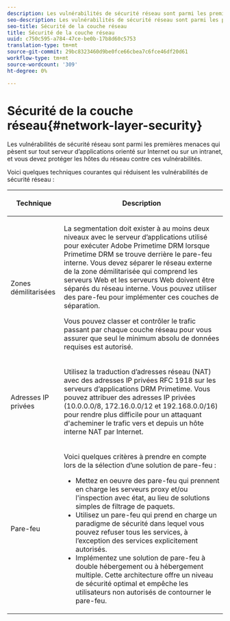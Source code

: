 ```yaml
---
description: Les vulnérabilités de sécurité réseau sont parmi les premières menaces qui pèsent sur tout serveur d’applications orienté sur Internet ou sur un intranet, et vous devez protéger les hôtes du réseau contre ces vulnérabilités.
seo-description: Les vulnérabilités de sécurité réseau sont parmi les premières menaces qui pèsent sur tout serveur d’applications orienté sur Internet ou sur un intranet, et vous devez protéger les hôtes du réseau contre ces vulnérabilités.
seo-title: Sécurité de la couche réseau
title: Sécurité de la couche réseau
uuid: c750c595-a784-47ce-be0b-17b8d60c5753
translation-type: tm+mt
source-git-commit: 29bc8323460d9be0fce66cbea7c6fce46df20d61
workflow-type: tm+mt
source-wordcount: '309'
ht-degree: 0%

---
```



# Sécurité de la couche réseau{#network-layer-security}

Les vulnérabilités de sécurité réseau sont parmi les premières menaces qui pèsent sur tout serveur d’applications orienté sur Internet ou sur un intranet, et vous devez protéger les hôtes du réseau contre ces vulnérabilités.

Voici quelques techniques courantes qui réduisent les vulnérabilités de sécurité réseau :

<table frame="all" colsep="1" rowsep="1" class="+ topic/table adobe-d/table " id="table_djf_lhz_n4"> 
 <thead class="- topic/thead "> 
  <tr rowsep="1" class="- topic/row "> 
   <th colname="1" class="- topic/entry entry"> <p class="- topic/p ">Technique </p> </th> 
   <th colname="2" class="- topic/entry entry"> <p class="- topic/p ">Description </p> </th> 
  </tr> 
 </thead>
 <tbody class="- topic/tbody "> 
  <tr rowsep="1" class="- topic/row "> 
   <td colname="1" class="- topic/entry "> <p class="- topic/p ">Zones démilitarisées </p> </td> 
   <td colname="2" class="- topic/entry "> <p class="- topic/p ">La segmentation doit exister à au moins deux niveaux avec le serveur d’applications utilisé pour exécuter Adobe Primetime DRM lorsque Primetime DRM se trouve derrière le pare-feu interne. Vous devez séparer le réseau externe de la zone démilitarisée qui comprend les serveurs Web et les serveurs Web doivent être séparés du réseau interne. Vous pouvez utiliser des pare-feu pour implémenter ces couches de séparation. </p> <p>Vous pouvez classer et contrôler le trafic passant par chaque couche réseau pour vous assurer que seul le minimum absolu de données requises est autorisé. </p> </td> 
  </tr> 
  <tr rowsep="1" class="- topic/row "> 
   <td colname="1" class="- topic/entry "> <p class="- topic/p ">Adresses IP privées </p> </td> 
   <td colname="2" class="- topic/entry "> <p class="- topic/p ">Utilisez la traduction d’adresses réseau (NAT) avec des adresses IP privées RFC 1918 sur les serveurs d’applications DRM Primetime. Vous pouvez attribuer des adresses IP privées (10.0.0.0/8, 172.16.0.0/12 et 192.168.0.0/16) pour rendre plus difficile pour un attaquant d'acheminer le trafic vers et depuis un hôte interne NAT par Internet. </p> </td> 
  </tr> 
  <tr rowsep="0" class="- topic/row "> 
   <td colname="1" class="- topic/entry "> <p class="- topic/p ">Pare-feu </p> </td> 
   <td colname="2" class="- topic/entry "> <p class="- topic/p ">Voici quelques critères à prendre en compte lors de la sélection d’une solution de pare-feu : </p> <p class="- topic/p "> 
     <ul class="- topic/ul " id="ul_wjf_lhz_n4"> 
      <li class="- topic/li " id="li_A620D0B635384590BA7804F9720D04D0">Mettez en oeuvre des pare-feu qui prennent en charge les serveurs proxy et/ou l'inspection avec état, au lieu de solutions simples de filtrage de paquets. </li> 
      <li class="- topic/li " id="li_3E4F814A30C047539185C23F4F57C282">Utilisez un pare-feu qui prend en charge un paradigme de sécurité dans lequel vous pouvez refuser tous les services, à l’exception des services explicitement autorisés. </li> 
      <li class="- topic/li " id="li_96160B3F14C4425397F017AF93FABE32">Implémentez une solution de pare-feu à double hébergement ou à hébergement multiple. Cette architecture offre un niveau de sécurité optimal et empêche les utilisateurs non autorisés de contourner le pare-feu. </li> 
     </ul> </p> </td> 
  </tr> 
 </tbody> 
</table>


